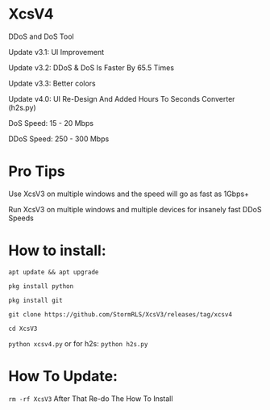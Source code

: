 # XcsV4
DDoS and DoS Tool

Update v3.1: UI Improvement

Update v3.2: DDoS & DoS Is Faster By 65.5 Times

Update v3.3: Better colors

Update v4.0: UI Re-Design And Added Hours To Seconds Converter (h2s.py)

DoS Speed: 15 - 20 Mbps

DDoS Speed: 250 - 300 Mbps

# Pro Tips
Use XcsV3 on multiple windows and the speed will go as fast as 1Gbps+

Run XcsV3 on multiple windows and multiple devices for insanely fast DDoS Speeds

# How to install:
  
`apt update && apt upgrade`

`pkg install python`

`pkg install git`

`git clone https://github.com/StormRLS/XcsV3/releases/tag/xcsv4`

`cd XcsV3`

`python xcsv4.py`
or for h2s:
`python h2s.py`

# How To Update:
`rm -rf XcsV3`
After That Re-do The How To Install


